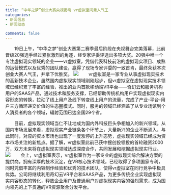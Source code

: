 ```yaml
---
title: “中华之梦”创业大赛央视揭晓 vr虚拟室问鼎人气王
categories:
- 新闻信息
- 新闻动态

comments: false
---
```

　　19日上午，“中华之梦”创业大赛第二赛季最后阶段在央视舞台完美落幕，此前晋级20强选手经过紧张激烈的角逐，经专家评委评选出多项大奖。20强中唯一个专注虚拟现实领域的企业——vr虚拟室，凭借代表科技前沿的虚拟现实项目、成熟的运营模式以及优秀的团队建设，赢得了现场专家评委的一致首肯，最终荣获本次创业大赛人气王，并拿下优胜奖。
<img src="/css/images/news/news151221_1.jpg">
　　vr虚拟室是一家专业从事虚拟现实技术的高新技术企业。虽然国内虚拟现实领域刚刚起步，但vr虚拟室在虚拟现实技术领域已经积累了丰富的经验，推出的业内首款移动端VR平台——奇幻云和服务机构用户的SAAS产品，通过技术和服务支撑，已经帮助传统机构用户实现虚拟现实内容形态的转换，拉动了线上用户及线下转变线上用户的流量，完成了产业-平台-用户三方循环递交价值的生态圈模式。同时，服务的领域已经涵盖了从专业场馆到个人消费者的各个领域，辐射范围已达全国29个省。

　　目前，虚拟现实领域当仁不让地成为国内外科技巨头争相加入的新兴领域。从国内市场发展来看，虚拟现实产业链条各个环节上，大量新兴的企业不断涌入，与此同时，对应的资本市场也出现了一度涨停的上升态势，虚拟现实领域已经成为资本市场关注的新焦点。据了解，vr虚拟室此前已获中搜创投领投的首轮融资2000万，双方未来将在虚拟现实领域达成深度合作，共同发展和挖掘虚拟现实行业。
<img src="/css/images/news/news151221.jpg">
　　会上，vr虚拟室表示，vr虚拟室作为一家专业的虚拟现实综合解决方案的提供商，拥有深厚的技术沉淀，在VR核心技术领域，已经取得了多项国家专利，同时凭借丰富的内容制作经验和优秀的技术团队，使得vr虚拟室在同行竞争中极具优势。公司将继续利用奇幻云VR平台和SAAS产品，为更多传统企业实现虚拟现实内容形态的转化，释放企业用户及普通用户对虚拟现实内容的强烈需求，成为国内领先的上下贯通的VR资源聚合分发平台。